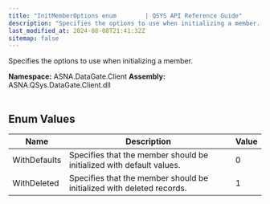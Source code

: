 ```yaml
---
title: "InitMemberOptions enum        | QSYS API Reference Guide"
description: "Specifies the options to use when initializing a member. "
last_modified_at: 2024-08-08T21:41:32Z
sitemap: false
---
```


Specifies the options to use when initializing a member.

**Namespace:** ASNA.DataGate.Client
**Assembly:** ASNA.QSys.DataGate.Client.dll
<br>
<br>

## Enum Values

| Name | Description | Value
| --- | --- | --- 
| WithDefaults | Specifies that the member should be initialized with default values. | 0 |
| WithDeleted | Specifies that the member should be initialized with deleted records. | 1 |

